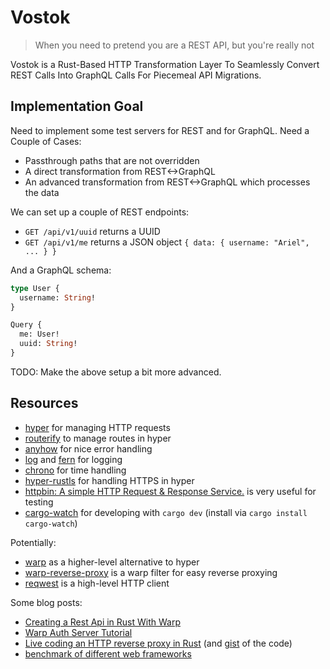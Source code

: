 # Vostok

> When you need to pretend you are a REST API, but you're really not

Vostok is a Rust-Based HTTP Transformation Layer To Seamlessly Convert REST Calls Into GraphQL Calls For Piecemeal API Migrations.

## Implementation Goal

Need to implement some test servers for REST and for GraphQL.
Need a Couple of Cases:

- Passthrough paths that are not overridden
- A direct transformation from REST<->GraphQL
- An advanced transformation from REST<->GraphQL which processes the data

We can set up a couple of REST endpoints:

- `GET /api/v1/uuid` returns a UUID
- `GET /api/v1/me` returns a JSON object `{ data: { username: "Ariel", ... } }`

And a GraphQL schema:

```graphql
type User {
  username: String!
}

Query {
  me: User!
  uuid: String!
}
```

TODO: Make the above setup a bit more advanced.

## Resources

- [hyper](https://docs.rs/crate/hyper) for managing HTTP requests
- [routerify](https://github.com/routerify/routerify) to manage routes in hyper
- [anyhow](https://docs.rs/anyhow/) for nice error handling
- [log](https://docs.rs/log/) and [fern](https://docs.rs/fern) for logging
- [chrono](https://docs.rs/chrono/) for time handling
- [hyper-rustls](https://docs.rs/hyper-rustls) for handling HTTPS in hyper
- [httpbin: A simple HTTP Request & Response Service.](http://httpbin.org) is very useful for testing
- [cargo-watch](https://crates.io/crates/cargo-watch) for developing with `cargo dev` (install via `cargo install cargo-watch`)

Potentially:

- [warp](https://github.com/seanmonstar/warp) as a higher-level alternative to hyper
- [warp-reverse-proxy](https://github.com/danielSanchezQ/warp-reverse-proxy) is a warp filter for easy reverse proxying
- [reqwest](https://github.com/seanmonstar/reqwest) is a high-level HTTP client

Some blog posts:

- [Creating a Rest Api in Rust With Warp](https://blog.logrocket.com/creating-a-rest-api-in-rust-with-warp/)
- [Warp Auth Server Tutorial](https://blog.joco.dev/posts/warp_auth_server_tutorial)
- [Live coding an HTTP reverse proxy in Rust](https://www.youtube.com/watch?v=FcHYQMRfGWw) (and [gist](https://gist.github.com/snoyberg/35a661fff527692d09675ef540c7c1eb) of the code)
- [benchmark of different web frameworks](https://github.com/routerify/routerify-benchmark)
